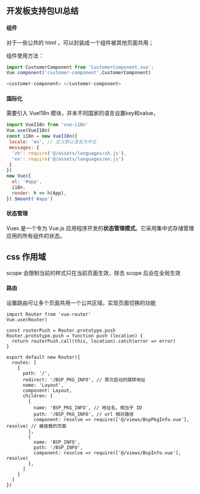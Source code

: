 ## 开发板支持包UI总结

#### 组件

对于一些公共的 html ，可以封装成一个组件被其他页面共用；

组件使用方法： 

```js
import CustomerComponent from 'CustomerComponent.vue';
Vue.component('customer-component',CustomerComponent)

<customer-component> </customer-component>
```

#### 国际化

需要引入 VueI18n 模块，并未不同国家的语言设置key和value，

```js
import VueI18n from 'vue-i18n'
Vue.use(VueI18n)
const i18n = new VueI18n({
 locale: 'en', // 定义默认语言为中文
 messages: {
  'zh': require('@/assets/languages/zh.js'),
  'en': require('@/assets/languages/en.js')
 }
})
new Vue({
  el: '#app',
  i18n,
  render: h => h(App),
}).$mount('#app')
```

#### 状态管理

Vuex 是一个专为 Vue.js 应用程序开发的**状态管理模式**。它采用集中式存储管理应用的所有组件的状态。

## css 作用域

scope 会限制当前的样式只在当前页面生效，除去 scope 后会在全局生效

#### 路由

设置路由可让多个页面共用一个公共区域，实现页面切换的功能

```
import Router from 'vue-router'
Vue.use(Router)

const routerPush = Router.prototype.push
Router.prototype.push = function push (location) {
  return routerPush.call(this, location).catch(error => error)
}

export default new Router({
  routes: [
    {
      path: '/',
      redirect: '/BSP_PKG_INFO', // 首次启动的跳转地址
      name: 'Layout',
      component: Layout,
      children: [
        {
          name: 'BSP_PKG_INFO', // 地址名，相当于 ID
          path: '/BSP_PKG_INFO', // url 相对路径
          component: resolve => require(['@/views/BspPkgInfo.vue'], resolve) // 被装载的页面
        },
        {
          name: 'BSP_INFO',
          path: '/BSP_INFO',
          component: resolve => require(['@/views/BspInfo.vue'], resolve)
        },
      ]
    }
  ]
})
```



